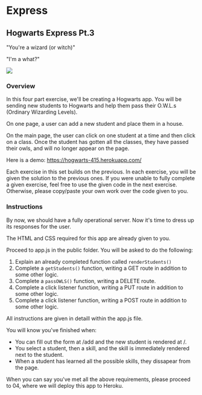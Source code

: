 # Express

## Hogwarts Express Pt.3

"You're a wizard (or witch)"

"I'm a what?"

<img src="demo.png">


### Overview

In this four part exercise, we'll be creating a Hogwarts app. You will be sending new students to Hogwarts and help them pass their O.W.L.s (Ordinary Wizarding Levels).

On one page, a user can add a new student and place them in a house.

On the main page, the user can click on one student at a time and then click on a class. Once the student has gotten all the classes, they have passed their owls, and will no longer appear on the page.

Here is a demo: https://hogwarts-415.herokuapp.com/ 

Each exercise in this set builds on the previous. In each exercise, you will be given the solution to the previous ones. If you were unable to fully complete a given exercise, feel free to use the given code in the next exercise. Otherwise, please copy/paste your own work over the code given to you.

### Instructions

By now, we should have a fully operational server. Now it's time to dress up its responses for the user. 

The HTML and CSS required for this app are already given to you. 

Proceed to app.js in the public folder. You will be asked to do the following:
1. Explain an already completed function called `renderStudents()`
2. Complete a `getStudents()` function, writing a GET route in addition to some other logic.
3. Complete a `passOWLS()` function, writing a DELETE route.
4. Complete a click listener function, writing a PUT route in addition to some other logic.
5. Complete a click listener function, writing a POST route in addition to some other logic.

All instructions are given in detaill within the app.js file. 

You will know you've finished when:
- You can fill out the form at /add and the new student is rendered at /. 
- You select a student, then a skill, and the skill is immediately rendered next to the student.
- When a student has learned all the possible skills, they dissapear from the page.

When you can say you've met all the above requirements, please proceed to 04, where we will deploy this app to Heroku. 